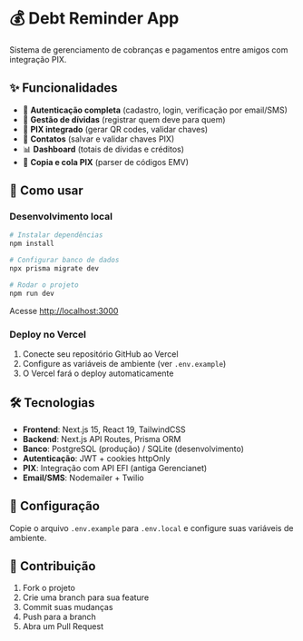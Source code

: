 # 💰 Debt Reminder App

Sistema de gerenciamento de cobranças e pagamentos entre amigos com integração PIX.

## ✨ Funcionalidades

- 🔐 **Autenticação completa** (cadastro, login, verificação por email/SMS)
- 💸 **Gestão de dívidas** (registrar quem deve para quem)
- 📱 **PIX integrado** (gerar QR codes, validar chaves)
- 👥 **Contatos** (salvar e validar chaves PIX)
- 📊 **Dashboard** (totais de dívidas e créditos)
- 🔄 **Copia e cola PIX** (parser de códigos EMV)

## 🚀 Como usar

### Desenvolvimento local

```bash
# Instalar dependências
npm install

# Configurar banco de dados
npx prisma migrate dev

# Rodar o projeto
npm run dev
```

Acesse [http://localhost:3000](http://localhost:3000)

### Deploy no Vercel

1. Conecte seu repositório GitHub ao Vercel
2. Configure as variáveis de ambiente (ver `.env.example`)
3. O Vercel fará o deploy automaticamente

## 🛠️ Tecnologias

- **Frontend**: Next.js 15, React 19, TailwindCSS
- **Backend**: Next.js API Routes, Prisma ORM
- **Banco**: PostgreSQL (produção) / SQLite (desenvolvimento)
- **Autenticação**: JWT + cookies httpOnly
- **PIX**: Integração com API EFI (antiga Gerencianet)
- **Email/SMS**: Nodemailer + Twilio

## 📝 Configuração

Copie o arquivo `.env.example` para `.env.local` e configure suas variáveis de ambiente.

## 🤝 Contribuição

1. Fork o projeto
2. Crie uma branch para sua feature
3. Commit suas mudanças
4. Push para a branch
5. Abra um Pull Request
